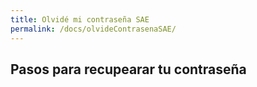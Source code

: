 ```yaml
---
title: Olvidé mi contraseña SAE
permalink: /docs/olvideContrasenaSAE/
---
```


## Pasos para recupearar tu contraseña